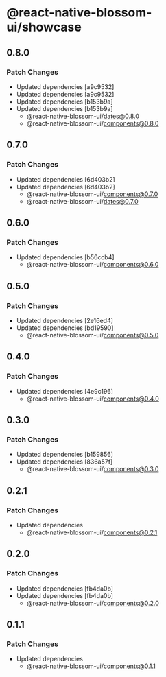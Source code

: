 # @react-native-blossom-ui/showcase

## 0.8.0

### Patch Changes

- Updated dependencies [a9c9532]
- Updated dependencies [a9c9532]
- Updated dependencies [b153b9a]
- Updated dependencies [b153b9a]
  - @react-native-blossom-ui/dates@0.8.0
  - @react-native-blossom-ui/components@0.8.0

## 0.7.0

### Patch Changes

- Updated dependencies [6d403b2]
- Updated dependencies [6d403b2]
  - @react-native-blossom-ui/components@0.7.0
  - @react-native-blossom-ui/dates@0.7.0

## 0.6.0

### Patch Changes

- Updated dependencies [b56ccb4]
  - @react-native-blossom-ui/components@0.6.0

## 0.5.0

### Patch Changes

- Updated dependencies [2e16ed4]
- Updated dependencies [bd19590]
  - @react-native-blossom-ui/components@0.5.0

## 0.4.0

### Patch Changes

- Updated dependencies [4e9c196]
  - @react-native-blossom-ui/components@0.4.0

## 0.3.0

### Patch Changes

- Updated dependencies [b159856]
- Updated dependencies [836a57f]
  - @react-native-blossom-ui/components@0.3.0

## 0.2.1

### Patch Changes

- Updated dependencies
  - @react-native-blossom-ui/components@0.2.1

## 0.2.0

### Patch Changes

- Updated dependencies [fb4da0b]
- Updated dependencies [fb4da0b]
  - @react-native-blossom-ui/components@0.2.0

## 0.1.1

### Patch Changes

- Updated dependencies
  - @react-native-blossom-ui/components@0.1.1
